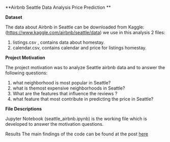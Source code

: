 **Airbnb Seattle Data Analysis Price Prediction **

**Dataset**

The data about Airbnb in Seattle can be downloaded from Kaggle:  (https://www.kaggle.com/airbnb/seattle/data)
we use in this analysis 2 files:

 1. listings.csv , contains data about homestay. 
 2. calendar.csv, contains calendar and price for listings homestay.

**Project Motivation** 

The project motivation was to analyze Seattle airbnb data and to answer the following questions:

 1. what neighborhood is most popular in Seattle?  
 2. what is themost expensive neighborhoods in Seattle?  
 3. What are the features that influence the reviews ?  
 4. what feature that most contribute in predicting the price in Seattle?

**File Descriptions** 

Jupyter Notebook (seattle_airbnb.ipynb) is the working file which is developed to answer the motivation questions.

Results The main findings of the code can be found at the post [here](https://medium.com/@maleksaati/seattle-airbnbs-data-analysis-132c9d74d13a) 

